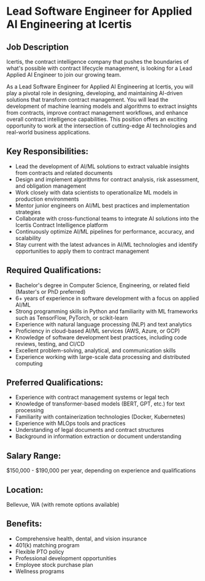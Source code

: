# Lead Software Engineer for Applied AI Engineering at Icertis

## Job Description
Icertis, the contract intelligence company that pushes the boundaries of what's possible with contract lifecycle management, is looking for a Lead Applied AI Engineer to join our growing team.

As a Lead Software Engineer for Applied AI Engineering at Icertis, you will play a pivotal role in designing, developing, and maintaining AI-driven solutions that transform contract management. You will lead the development of machine learning models and algorithms to extract insights from contracts, improve contract management workflows, and enhance overall contract intelligence capabilities. This position offers an exciting opportunity to work at the intersection of cutting-edge AI technologies and real-world business applications.

## Key Responsibilities:
- Lead the development of AI/ML solutions to extract valuable insights from contracts and related documents
- Design and implement algorithms for contract analysis, risk assessment, and obligation management
- Work closely with data scientists to operationalize ML models in production environments
- Mentor junior engineers on AI/ML best practices and implementation strategies
- Collaborate with cross-functional teams to integrate AI solutions into the Icertis Contract Intelligence platform
- Continuously optimize AI/ML pipelines for performance, accuracy, and scalability
- Stay current with the latest advances in AI/ML technologies and identify opportunities to apply them to contract management

## Required Qualifications:
- Bachelor's degree in Computer Science, Engineering, or related field (Master's or PhD preferred)
- 6+ years of experience in software development with a focus on applied AI/ML
- Strong programming skills in Python and familiarity with ML frameworks such as TensorFlow, PyTorch, or scikit-learn
- Experience with natural language processing (NLP) and text analytics
- Proficiency in cloud-based AI/ML services (AWS, Azure, or GCP)
- Knowledge of software development best practices, including code reviews, testing, and CI/CD
- Excellent problem-solving, analytical, and communication skills
- Experience working with large-scale data processing and distributed computing

## Preferred Qualifications:
- Experience with contract management systems or legal tech
- Knowledge of transformer-based models (BERT, GPT, etc.) for text processing
- Familiarity with containerization technologies (Docker, Kubernetes)
- Experience with MLOps tools and practices
- Understanding of legal documents and contract structures
- Background in information extraction or document understanding

## Salary Range:
$150,000 - $190,000 per year, depending on experience and qualifications

## Location:
Bellevue, WA (with remote options available)

## Benefits:
- Comprehensive health, dental, and vision insurance
- 401(k) matching program
- Flexible PTO policy
- Professional development opportunities
- Employee stock purchase plan
- Wellness programs